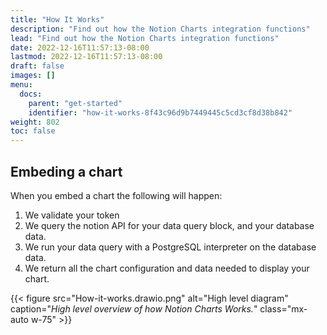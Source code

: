 ```yaml
---
title: "How It Works"
description: "Find out how the Notion Charts integration functions"
lead: "Find out how the Notion Charts integration functions"
date: 2022-12-16T11:57:13-08:00
lastmod: 2022-12-16T11:57:13-08:00
draft: false
images: []
menu:
  docs:
    parent: "get-started"
    identifier: "how-it-works-8f43c96d9b7449445c5cd3cf8d38b842"
weight: 802
toc: false
---
```


## Embeding a chart
When you embed a chart the following will happen:

1. We validate your token
2. We query the notion API for your data query block, and your database data. 
3. We run your data query with a PostgreSQL interpreter on the database data.
4. We return all the chart configuration and data needed to display your chart.

{{< figure src="How-it-works.drawio.png" alt="High level diagram" caption="<em>High level overview of how Notion Charts Works.</em>" class="mx-auto w-75" >}}

